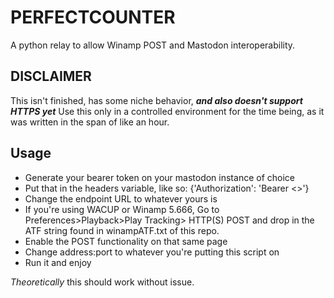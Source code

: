 # PERFECTCOUNTER
A python relay to allow Winamp POST and Mastodon interoperability.

## DISCLAIMER
This isn't finished, has some niche behavior, ***and also doesn't support HTTPS yet***
Use this only in a controlled environment for the time being, as it was written in the 
span of like an hour. 

## Usage

- Generate your bearer token on your mastodon instance of choice
- Put that in the headers variable, like so: {'Authorization': 'Bearer <<YOUR TOKEN GOES HERE>>'}
- Change the endpoint URL to whatever yours is
- If you're using WACUP or Winamp 5.666, Go to Preferences>Playback>Play Tracking> HTTP(S) POST
  and drop in the ATF string found in winampATF.txt of this repo.
- Enable the POST functionality on that same page
- Change address:port to whatever you're putting this script on
- Run it and enjoy
  
 *Theoretically* this should work without issue.
